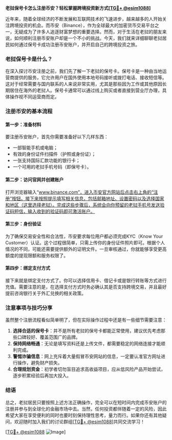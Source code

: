 **老挝保号卡怎么注册币安？轻松掌握跨境投资新方式[[TG💪+ @esim1088](https://t.me/s/esim1088)]**

近年来，随着全球经济的不断发展和互联网技术的飞速进步，越来越多的人开始关注跨境投资的机会。而币安（Binance），作为全球最大的加密货币交易平台之一，无疑成为了许多人追逐财富梦想的重要选择。然而，对于生活在老挝的朋友来说，如何顺利注册币安账户却是一个不小的挑战。今天，我们就来详细聊聊老挝居民如何通过保号卡成功注册币安账户，并开启自己的跨境投资之旅。

### 老挝保号卡是什么？

在深入探讨币安注册之前，我们先了解一下老挝的保号卡。保号卡是一种由当地运营商提供的服务，它允许用户在国外使用本地号码接听或拨打电话、接收短信等。这对于经常需要与国内联系的人来说非常实用，尤其是那些因为工作或其他原因长期居住在海外的老挝人。保号卡通常可以通过线上购买或者直接到营业厅办理，具体操作视不同运营商而定。

### 注册币安的基本流程

#### 第一步：准备材料
要注册币安账户，首先你需要准备好以下几样东西：
- 一部智能手机或电脑；
- 有效的身份证件扫描件（护照或身份证）；
- 一张支持国际汇款功能的银行卡；
- 一个可用的老挝手机号码（即保号卡）。

#### 第二步：访问官网并创建账户
打开浏览器输入“www.binance.com”，进入币安官方网站后点击右上角的“注册”按钮。接下来按照提示填写相关信息，包括邮箱地址、设置密码以及选择国家和地区（这里选择老挝）。完成这些步骤后，系统会向你预留的老挝手机号发送验证码短信，输入收到的验证码即可激活账户。

#### 第三步：身份验证
为了确保交易安全性和合法性，币安要求每位用户都必须完成KYC（Know Your Customer）认证。这个过程很简单，只需上传你的身份证件照片即可。根据个人情况的不同，可能还需要提供额外的证明文件。一旦审核通过，你就能够享受更高额度的提现限额和服务权限了。

#### 第四步：绑定支付方式
接下来就是绑定支付方式了。你可以选择信用卡、借记卡或是银行转账等方式进行充值。需要注意的是，在选择支付方式时务必确认其是否支持跨境交易，并且最好提前咨询银行关于外汇兑换的相关政策。

### 注意事项与技巧分享

虽然整个注册流程看似简单明了，但在实际操作过程中还是有一些细节需要注意：
1. **选择合适的保号卡**：并不是所有老挝的保号卡都能正常使用，建议优先考虑那些口碑较好、覆盖范围广的品牌。
2. **保持网络畅通**：无论是填写资料还是上传文件，都需要稳定的网络连接才能顺利完成。
3. **警惕诈骗信息**：网上充斥着大量假冒币安网站的信息，一定要认准官方网址进行操作，避免财产损失。
4. **合理规划资金**：初学者切勿盲目追求高收益项目，应从低风险产品开始尝试，逐步积累经验后再加大投入。

### 结语

总之，老挝居民只要按照上述方法正确操作，完全可以在短时间内完成币安账户的注册并参与到全球化的金融市场中去。当然，任何投资都伴随着一定的风险，因此希望大家在享受便利的同时也要时刻保持理性思考，量力而行。如果你还有其他疑问，欢迎随时加入我们的讨论群组[[TG💪+ @esim1088](https://t.me/s/esim1088)]共同交流学习！

[[TG💪+ @esim1088](https://t.me/s/esim1088) ![Image](https://i.postimg.cc/4NQfJmqS/Snipaste-2025-05-13-00-14-12.png)]